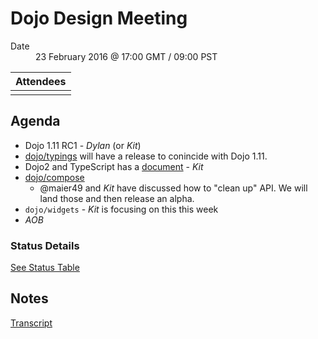 # Dojo Design Meeting

<dl>
    <dt>Date</dt>
    <dd>23 February 2016 @ 17:00 GMT / 09:00 PST</dd>
</dl>

|Attendees|
|---------|
||

## Agenda

* Dojo 1.11 RC1 - *Dylan* (or *Kit*)
* [dojo/typings](https://github.com/dojo/compose) will have a release to conincide with Dojo 1.11.
* Dojo2 and TypeScript has a [document](../documents/TypeScript-and-Dojo2.md) - *Kit*
* [dojo/compose](https://github.com/dojo/compose)
  * @maier49 and *Kit* have discussed how to "clean up" API.  We will land those and then release an alpha.
* `dojo/widgets` - *Kit* is focusing on this this week
* *AOB*

### Status Details

[See Status Table](https://github.com/dojo/meta#status)

## Notes

[Transcript](https://botbot.me/freenode/dojo-meeting/2016-02-23/)
